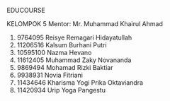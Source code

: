 EDUCOURSE

KELOMPOK 5 Mentor: Mr. Muhammad Khairul Ahmad

  1. 9764095 Reisye Remagari Hidayatullah
  2. 11206516 Kalsum Burhani Putri
  3. 10595100 Nazma Hevano
  4. 11612405 Muhammad Zaky Novananda
  5. 9869494 Mohamad Rizki Baktiar
  6. 9938931 Novia Fitriani
  7. 11434646 Kharisma Yogi Prika Oktaviandra
  8. 11420934 Urip Yoga Pangestu
